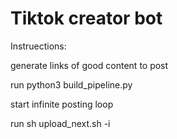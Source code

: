 # Tiktok creator bot

Instruections:

generate links of good content to post

run python3 build_pipeline.py

start infinite posting loop

run sh upload_next.sh -i 
